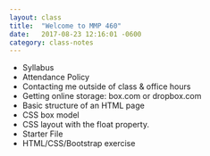 ```yaml
---
layout: class
title:  "Welcome to MMP 460"
date:   2017-08-23 12:16:01 -0600
category: class-notes
---
```

- Syllabus
- Attendance Policy
- Contacting me outside of class & office hours
- Getting online storage: box.com or dropbox.com
- Basic structure of an HTML page
- CSS box model
- CSS layout with the float property.
- Starter File
- HTML/CSS/Bootstrap exercise 
